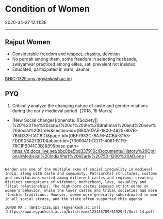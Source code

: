 # Condition of Women

2020-04-27 12:11:36

---

## Rajput Women

- Considerable freedom and respect, chastity, devotion
- No purdah among them, some freedom in selecting husbands, swayamvar practiced among elites, sati prevalent not insisted
- Educated, participated in wars, Jauhar


[BHIC-132E.xps (egyankosh.ac.in)](https://www.egyankosh.ac.in/bitstream/123456789/61929/1/Unit-14.pdf)

## PYQ
1. Critically analyze the changing nature of caste and gender relations during the early medieval period. [2018, 15 Marks]
- [New Social changes](onenote: [[Society]] %20%20The%20status%20of%20the%20Brahman%20and%20new%20Social%20Order&section-id={BB0A07AE-1800-4625-807B-7B5D32FCAC8D}&page-id={0BF7932C-8A76-4CBA-8153-FDD905A273D1}&object-id={73900411-DD71-4061-B1F9-78C1FB941C3B}&99&base-path= <https://d.docs.live.net/bbc8be5bd337910c/Documents/History%20Optional/Medieval%20India/Part%20I/Early%20750-1200%20AD.one> )

```ad-Answer

Gender was one of the multiple axes of social inequality in medieval India, along with caste and community. Patriarchal structures, customs and institutions varied among different castes and regions, creating distinct conceptions of wifehood, motherhood, love, sexuality and filial relationships. The high-born castes imposed strict norms on women’s behavior, while the lower castes and tribal societies had more flexible traditions. However, women were generally subordinated to men in all social strata, and the state often supported this agenda.

IGNOU MA : [BHIC-132E.xps (egyankosh.ac.in)](https://www.egyankosh.ac.in/bitstream/123456789/61929/1/Unit-14.pdf)

```